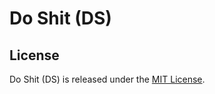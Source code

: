 # Do Shit (DS)

## License

Do Shit (DS) is released under the [MIT License](https://opensource.org/license/MIT).
